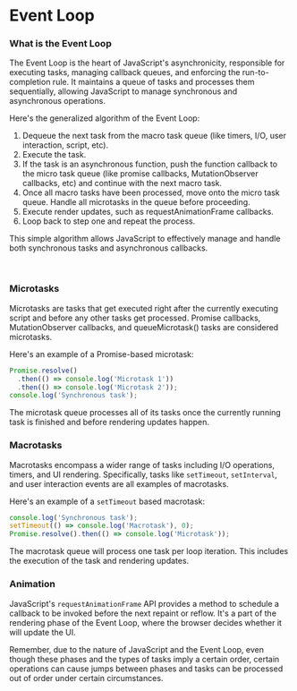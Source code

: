 # Event Loop

### What is the Event Loop
The Event Loop is the heart of JavaScript's asynchronicity, responsible for executing tasks, managing callback queues, and enforcing the run-to-completion rule. It maintains a queue of tasks and processes them sequentially, allowing JavaScript to manage synchronous and asynchronous operations.

Here's the generalized algorithm of the Event Loop:

1. Dequeue the next task from the macro task queue (like timers, I/O, user interaction, script, etc).
2. Execute the task.
3. If the task is an asynchronous function, push the function callback to the micro task queue (like promise callbacks, MutationObserver callbacks, etc) and continue with the next macro task.
4. Once all macro tasks have been processed, move onto the micro task queue. Handle all microtasks in the queue before proceeding.
5. Execute render updates, such as requestAnimationFrame callbacks.
6. Loop back to step one and repeat the process.

This simple algorithm allows JavaScript to effectively manage and handle both synchronous tasks and asynchronous callbacks.

<br />

### Microtasks
Microtasks are tasks that get executed right after the currently executing script and before any other tasks get processed. Promise callbacks, MutationObserver callbacks, and queueMicrotask() tasks are considered microtasks.

Here's an example of a Promise-based microtask:

```javascript
Promise.resolve()
  .then(() => console.log('Microtask 1'))
  .then(() => console.log('Microtask 2'));
console.log('Synchronous task');
```

The microtask queue processes all of its tasks once the currently running task is finished and before rendering updates happen.

### Macrotasks
Macrotasks encompass a wider range of tasks including I/O operations, timers, and UI rendering. Specifically, tasks like `setTimeout`, `setInterval`, and user interaction events are all examples of macrotasks.

Here's an example of a `setTimeout` based macrotask:

```javascript
console.log('Synchronous task');
setTimeout(() => console.log('Macrotask'), 0);
Promise.resolve().then(() => console.log('Microtask'));
```

The macrotask queue will process one task per loop iteration. This includes the execution of the task and rendering updates.

### Animation
JavaScript's `requestAnimationFrame` API provides a method to schedule a callback to be invoked before the next repaint or reflow. It's a part of the rendering phase of the Event Loop, where the browser decides whether it will update the UI.

Remember, due to the nature of JavaScript and the Event Loop, even though these phases and the types of tasks imply a certain order, certain operations can cause jumps between phases and tasks can be processed out of order under certain circumstances.
